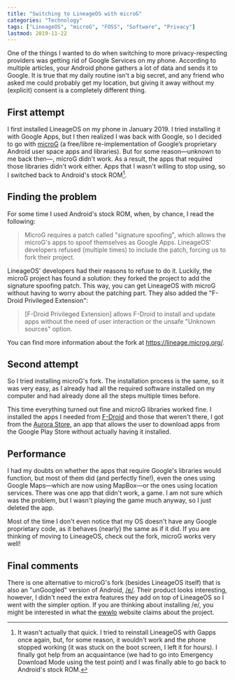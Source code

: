 ```yaml
---
title: "Switching to LineageOS with microG"
categories: "Technology"
tags: ["LineageOS", "microG", "FOSS", "Software", "Privacy"]
lastmod: 2019-11-22
---
```

One of the things I wanted to do when switching to more privacy-respecting providers was getting rid of Google Services on my phone. According to multiple articles, your Android phone gathers a lot of data and sends it to Google. It is true that my daily routine isn't a big secret, and any friend who asked me could probably get my location, but giving it away without my (explicit) consent is a completely different thing.

## First attempt

I first installed LineageOS on my phone in January 2019. I tried installing it with Google Apps, but I then realized I was back with Google, so I decided to go with [microG](https://microg.org/) (a free/libre re-implementation of Google’s proprietary Android user space apps and libraries). But for some reason—unknown to me back then—, microG didn't work. As a result, the apps that required those libraries didn't work either. Apps that I wasn't willing to stop using, so I switched back to Android's stock ROM[^note].

[^note]: It wasn't actually that quick. I tried to reinstall LineageOS with Gapps once again, but, for some reason, it wouldn't work and the phone stopped working (it was stuck on the boot screen, I left it for hours). I finally got help from an acquaintance (we had to go into Emergency Download Mode using the test point) and I was finally able to go back to Android's stock ROM.

## Finding the problem

For some time I used Android's stock ROM, when, by chance, I read the following:

> MicroG requires a patch called "signature spoofing", which allows the microG's apps to spoof themselves as Google Apps. LineageOS' developers refused (multiple times) to include the patch, forcing us to fork their project.

LineageOS' developers had their reasons to refuse to do it. Luckily, the microG project has found a solution: they forked the project to add the signature spoofing patch. This way, you can get LineageOS with microG without having to worry about the patching part. They also added the "F-Droid Privileged Extension":

> [F-Droid Privileged Extension] allows F-Droid to install and update apps without the need of user interaction or the unsafe "Unknown sources" option.

You can find more information about the fork at <https://lineage.microg.org/>.

## Second attempt

So I tried installing microG's fork. The installation process is the same, so it was very easy, as I already had all the required software installed on my computer and had already done all the steps multiple times before.

This time everything turned out fine and microG libraries worked fine. I installed the apps I needed from [F-Droid](https://f-droid.org/) and those that weren't there, I got from the [Aurora Store](https://auroraoss.com/), an app that allows the user to download apps from the Google Play Store without actually having it installed.

## Performance

I had my doubts on whether the apps that require Google's libraries would function, but most of them did (and perfectly fine!), even the ones using Google Maps—which are now using MapBox—or the ones using location services. There was one app that didn't work, a game. I am not sure which was the problem, but I wasn't playing the game much anyway, so I just deleted the app.

Most of the time I don't even notice that my OS doesn't have any Google proprietary code, as it behaves (nearly) the same as if it did. If you are thinking of moving to LineageOS, check out the fork, microG works very well!

## Final comments

There is one alternative to microG's fork (besides LineageOS itself) that is also an "unGoogled" version of Android, [/e/](https://e.foundation/). Their product looks interesting, however, I didn't need the extra features they add on top of LineageOS so I went with the simpler option. If you are thinking about installing /e/, you might be interested in what the [ewwlo](https://ewwlo.xyz/) website claims about the project.
